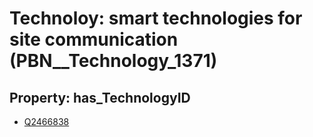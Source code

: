 # Technoloy: __smart technologies for site communication__ (PBN__Technology_1371)

## Property: has_TechnologyID

* [Q2466838](Q2466838)

